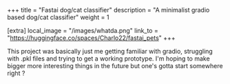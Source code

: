 +++
title = "Fastai dog/cat classifier"
description = "A minimalist gradio based dog/cat classifier"
weight = 1

[extra]
local_image = "/images/whatda.png"
link_to = "https://huggingface.co/spaces/Charlo22/fastai_pets"
+++

This project was basically just me getting familiar with gradio, struggling with .pkl files and trying to get a working prototype. I'm hoping to make bigger more interesting things in the future but one's gotta start somewhere right ?
